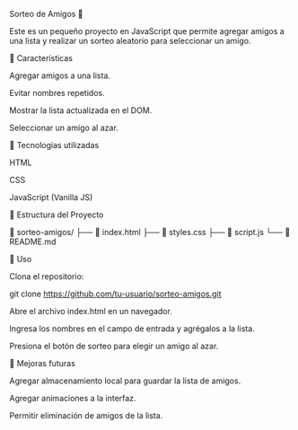 Sorteo de Amigos 🎉

Este es un pequeño proyecto en JavaScript que permite agregar amigos a una lista y realizar un sorteo aleatorio para seleccionar un amigo.

📌 Características

Agregar amigos a una lista.

Evitar nombres repetidos.

Mostrar la lista actualizada en el DOM.

Seleccionar un amigo al azar.

🚀 Tecnologías utilizadas

HTML

CSS

JavaScript (Vanilla JS)

📂 Estructura del Proyecto

📁 sorteo-amigos/
├── 📄 index.html
├── 📄 styles.css
├── 📄 script.js
└── 📄 README.md

📖 Uso

Clona el repositorio:

git clone https://github.com/tu-usuario/sorteo-amigos.git

Abre el archivo index.html en un navegador.

Ingresa los nombres en el campo de entrada y agrégalos a la lista.

Presiona el botón de sorteo para elegir un amigo al azar.

🔧 Mejoras futuras

Agregar almacenamiento local para guardar la lista de amigos.

Agregar animaciones a la interfaz.

Permitir eliminación de amigos de la lista.
